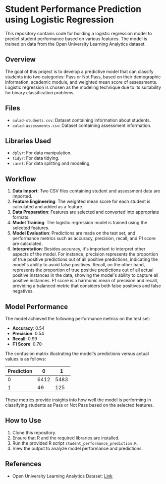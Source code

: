 # Student Performance Prediction using Logistic Regression

This repository contains code for building a logistic regression model to predict student performance based on various features. The model is trained on data from the Open University Learning Analytics dataset.

## Overview

The goal of this project is to develop a predictive model that can classify students into two categories: Pass or Not Pass, based on their demographic information, academic module, and weighted mean score of assessments. Logistic regression is chosen as the modeling technique due to its suitability for binary classification problems.

## Files

- `oulad-students.csv`: Dataset containing information about students.
- `oulad-assessments.csv`: Dataset containing assessment information.

## Libraries Used

- `dplyr`: For data manipulation.
- `tidyr`: For data tidying.
- `caret`: For data splitting and modeling.

## Workflow

1. **Data Import**: Two CSV files containing student and assessment data are imported.
2. **Feature Engineering**: The weighted mean score for each student is calculated and added as a feature.
3. **Data Preparation**: Features are selected and converted into appropriate formats.
4. **Model Training**: The logistic regression model is trained using the selected features.
5. **Model Evaluation**: Predictions are made on the test set, and performance metrics such as accuracy, precision, recall, and F1 score are calculated.
6. **Interpretation**: Besides accuracy, it's important to interpret other aspects of the model. For instance, precision represents the proportion of true positive predictions out of all positive predictions, indicating the model's ability to avoid false positives. Recall, on the other hand, represents the proportion of true positive predictions out of all actual positive instances in the data, showing the model's ability to capture all positive instances. F1 score is a harmonic mean of precision and recall, providing a balanced metric that considers both false positives and false negatives.

## Model Performance

The model achieved the following performance metrics on the test set:

- **Accuracy**: 0.54
- **Precision**: 0.54
- **Recall**: 0.99
- **F1 Score**: 0.70

The confusion matrix illustrating the model's predictions versus actual values is as follows:

| Prediction |     0     |   1   |
|------------|-----------|-------|
|      0     |   6412    |  5483 |
|      1     |     49    |  125  |

These metrics provide insights into how well the model is performing in classifying students as Pass or Not Pass based on the selected features.

## How to Use

1. Clone this repository.
2. Ensure that R and the required libraries are installed.
3. Run the provided R script `student_performance_prediction.R`.
4. View the output to analyze model performance and predictions.

## References

- Open University Learning Analytics Dataset: [Link](https://analyse.kmi.open.ac.uk/open_dataset)

